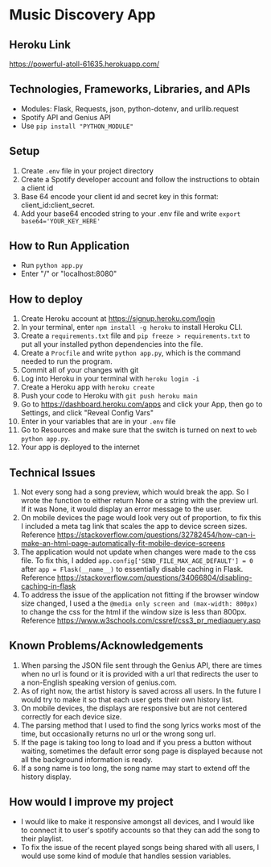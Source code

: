 # Music Discovery App

## Heroku Link
https://powerful-atoll-61635.herokuapp.com/

## Technologies, Frameworks, Libraries, and APIs
+ Modules: Flask, Requests, json, python-dotenv, and urllib.request
+ Spotify API and Genius API
+ Use `pip install "PYTHON_MODULE"`

## Setup
1. Create `.env` file in your project directory
2. Create a Spotify developer account and follow the instructions to obtain a client id
3. Base 64 encode your client id and secret key in this format: client_id:client_secret.
4. Add your base64 encoded string to your .env file and write `export base64='YOUR_KEY_HERE'`

## How to Run Application
+ Run `python app.py`
+ Enter "/" or "localhost:8080"

## How to deploy
1. Create Heroku account at https://signup.heroku.com/login
2. In your terminal, enter `npm install -g heroku` to install Heroku CLI.
3. Create a `requirements.txt` file and `pip freeze > requirements.txt` to put all your installed python dependencies into the file.
4. Create a `Procfile` and write `python app.py`, which is the command needed to run the program.
5. Commit all of your changes with git
6. Log into Heroku in your terminal with `heroku login -i`
7. Create a Heroku app with `heroku create`
8. Push your code to Heroku with `git push heroku main`
9. Go to https://dashboard.heroku.com/apps and click your App, then go to Settings, and click "Reveal Config Vars"
10. Enter in your variables that are in your `.env` file
11. Go to Resources and make sure that the switch is turned on next to `web python app.py`.
12. Your app is deployed to the internet

## Technical Issues
1. Not every song had a song preview, which would break the app. So I wrote the function to either return None or a string with the preview url. If it was None, it would display an error message to the user.
2. On mobile devices the page would look very out of proportion, to fix this I included a meta tag link that scales the app to device screen sizes. Reference https://stackoverflow.com/questions/32782454/how-can-i-make-an-html-page-automatically-fit-mobile-device-screens
3. The application would not update when changes were made to the css file. To fix this, I added `app.config['SEND_FILE_MAX_AGE_DEFAULT'] = 0` after `app = Flask(__name__)` to essentially disable caching in Flask. Reference https://stackoverflow.com/questions/34066804/disabling-caching-in-flask
4. To address the issue of the application not fitting if the browser window size changed, I used a the `@media only screen and (max-width: 800px)` to change the css for the html if the window size is less than 800px. Reference https://www.w3schools.com/cssref/css3_pr_mediaquery.asp

## Known Problems/Acknowledgements
1. When parsing the JSON file sent through the Genius API, there are times when no url is found or it is provided with a url that redirects the user to a non-English speaking version of genius.com.
2. As of right now, the artist history is saved across all users. In the future I would try to make it so that each user gets their own history list.
3. On mobile devices, the displays are responsive but are not centered correctly for each device size.
4. The parsing method that I used to find the song lyrics works most of the time, but occasionally returns no url or the wrong song url.
5. If the page is taking too long to load and if you press a button without waiting, sometimes the default error song page is displayed because not all the background information is ready.
6. If a song name is too long, the song name may start to extend off the history display.

## How would I improve my project
+ I would like to make it responsive amongst all devices, and I would like to connect it to user's spotify accounts so that they can add the song to their playlist.
+ To fix the issue of the recent played songs being shared with all users, I would use some kind of module that handles session variables.
